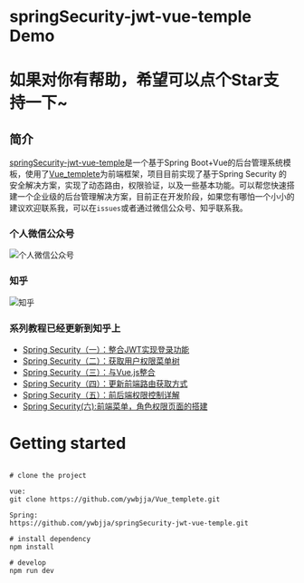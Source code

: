# springSecurity-jwt-vue-temple Demo
# 如果对你有帮助，希望可以点个Star支持一下~
## 简介
[springSecurity-jwt-vue-temple](https://github.com/ywbjja/springSecurity-jwt-vue-temple)是一个基于Spring Boot+Vue的后台管理系统模板，使用了[Vue_templete](https://github.com/ywbjja/Vue_templete)为前端框架，项目目前实现了基于Spring Security 的安全解决方案，实现了动态路由，权限验证，以及一些基本功能。可以帮您快速搭建一个企业级的后台管理解决方案，目前正在开发阶段，如果您有哪怕一个小小的建议欢迎联系我，可以在`issues`或者通过微信公众号、知乎联系我。
### 个人微信公众号
![个人微信公众号](https://i.imgur.com/9cdsEWT.jpg)

### 知乎
![知乎](https://i.imgur.com/2RtBYZm.png)

### 系列教程已经更新到知乎上

- [Spring Security（一）：整合JWT实现登录功能](https://zhuanlan.zhihu.com/p/54844487)
- [Spring Security（二）：获取用户权限菜单树](https://zhuanlan.zhihu.com/p/54845240)
- [Spring Security（三）：与Vue.js整合](https://zhuanlan.zhihu.com/p/54845426)
- [Spring Security（四）：更新前端路由获取方式](https://zhuanlan.zhihu.com/p/55203657)
- [Spring Security（五）：前后端权限控制详解](https://zhuanlan.zhihu.com/p/55392971)
- [Spring Security(六):前端菜单，角色权限页面的搭建](https://zhuanlan.zhihu.com/p/55823589)

# Getting started

```

# clone the project

vue:
git clone https://github.com/ywbjja/Vue_templete.git

Spring:
https://github.com/ywbjja/springSecurity-jwt-vue-temple.git
	
# install dependency
npm install
	
# develop
npm run dev
	
```
